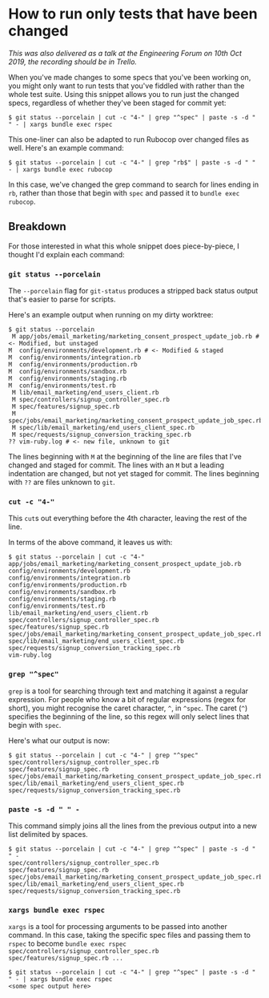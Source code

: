 # How to run only tests that have been changed

_This was also delivered as a talk at the Engineering Forum on 10th Oct 2019, the recording should be in Trello._

When you've made changes to some specs that you've been working on, you might only want to run tests that you've fiddled with 
rather than the whole test suite. Using this snippet allows you to run just the changed specs, regardless of whether they've
been staged for commit yet:

```console
$ git status --porcelain | cut -c "4-" | grep "^spec" | paste -s -d " " - | xargs bundle exec rspec
```

This one-liner can also be adapted to run Rubocop over changed files as well. Here's an example command:

```console
$ git status --porcelain | cut -c "4-" | grep "rb$" | paste -s -d " " - | xargs bundle exec rubocop
```

In this case, we've changed the grep command to search for lines ending in `rb`, rather than those that begin with `spec` and
passed it to `bundle exec rubocop`.

## Breakdown

For those interested in what this whole snippet does piece-by-piece, I thought I'd explain each command:

### `git status --porcelain`

The `--porcelain` flag for `git-status` produces a stripped back status output that's easier to parse for scripts.

Here's an example output when running on my dirty worktree:

```console
$ git status --porcelain
 M app/jobs/email_marketing/marketing_consent_prospect_update_job.rb # <- Modified, but unstaged
M  config/environments/development.rb # <- Modified & staged
M  config/environments/integration.rb
M  config/environments/production.rb
M  config/environments/sandbox.rb
M  config/environments/staging.rb
M  config/environments/test.rb
 M lib/email_marketing/end_users_client.rb
 M spec/controllers/signup_controller_spec.rb
 M spec/features/signup_spec.rb
 M spec/jobs/email_marketing/marketing_consent_prospect_update_job_spec.rb
 M spec/lib/email_marketing/end_users_client_spec.rb
 M spec/requests/signup_conversion_tracking_spec.rb
?? vim-ruby.log # <- new file, unknown to git
```

The lines beginning with `M` at the beginning of the line are files that I've changed and staged for commit. The lines with
an `M` but a leading indentation are changed, but not yet staged for commit. The lines beginning with `??` are files unknown
to `git`.

### `cut -c "4-"`

This `cut`s out everything before the 4th character, leaving the rest of the line.

In terms of the above command, it leaves us with:

```console
$ git status --porcelain | cut -c "4-"
app/jobs/email_marketing/marketing_consent_prospect_update_job.rb
config/environments/development.rb
config/environments/integration.rb
config/environments/production.rb
config/environments/sandbox.rb
config/environments/staging.rb
config/environments/test.rb
lib/email_marketing/end_users_client.rb
spec/controllers/signup_controller_spec.rb
spec/features/signup_spec.rb
spec/jobs/email_marketing/marketing_consent_prospect_update_job_spec.rb
spec/lib/email_marketing/end_users_client_spec.rb
spec/requests/signup_conversion_tracking_spec.rb
vim-ruby.log
```

### `grep "^spec"`

`grep` is a tool for searching through text and matching it against a regular expression. For people who know a bit of regular
expressions (regex for short), you might recognise the caret character, `^`, in `^spec`. The caret (`^`) specifies the
beginning of the line, so this regex will only select lines that begin with `spec`.

Here's what our output is now:

```console
$ git status --porcelain | cut -c "4-" | grep "^spec"
spec/controllers/signup_controller_spec.rb
spec/features/signup_spec.rb
spec/jobs/email_marketing/marketing_consent_prospect_update_job_spec.rb
spec/lib/email_marketing/end_users_client_spec.rb
spec/requests/signup_conversion_tracking_spec.rb
```

### `paste -s -d " " -`

This command simply joins all the lines from the previous output into a new list delimited by spaces.

```console
$ git status --porcelain | cut -c "4-" | grep "^spec" | paste -s -d " " -
spec/controllers/signup_controller_spec.rb spec/features/signup_spec.rb spec/jobs/email_marketing/marketing_consent_prospect_update_job_spec.rb spec/lib/email_marketing/end_users_client_spec.rb spec/requests/signup_conversion_tracking_spec.rb
```

### `xargs bundle exec rspec`

`xargs` is a tool for processing arguments to be passed into another command. In this case, taking the specific spec files and
passing them to `rspec` to become 
`bundle exec rspec spec/controllers/signup_controller_spec.rb spec/features/signup_spec.rb ...`

```console
$ git status --porcelain | cut -c "4-" | grep "^spec" | paste -s -d " " - | xargs bundle exec rspec
<some spec output here>
```
